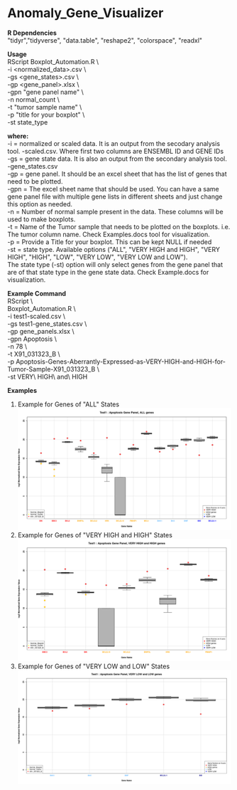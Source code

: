 # Anomaly_Gene_Visualizer

**R Dependencies** \
"tidyr","tidyverse", "data.table", "reshape2", "colorspace", "readxl"

**Usage** \
RScript Boxplot_Automation.R \\ \
-i  <normalized_data>.csv \\ \
-gs <gene_states>.csv \\ \
-gp <gene_panel>.xlsx \\ \
-gpn "gene panel name" \\ \
-n normal_count \\ \
-t "tumor sample name" \\ \
-p "title for your boxplot" \\ \
-st state_type

**where:** \
-i   = normalized or scaled data. It is an output from the secodary analysis tool. <project>-scaled.csv. Where first two columns are ENSEMBL ID and GENE IDs \
-gs  = gene state data. It is also an output from the secondary analysis tool. <project>-gene_states.csv \
-gp  = gene panel. It should be an excel sheet that has the list of genes that need to be plotted. \
-gpn = The excel sheet name that should be used. You can have a same gene panel file with multiple gene lists in different sheets and just change this option as needed. \
-n   = Number of normal sample present in the data. These columns will be used to make boxplots. \
-t   = Name of the Tumor sample that needs to be plotted on the boxplots. i.e. The tumor column name. Check Examples.docs tool for visualization. \
-p   = Provide a Title for your boxplot. This can be kept NULL if needed \
-st  = state type. Available options ("ALL", "VERY HIGH and HIGH", "VERY HIGH", "HIGH", "LOW", "VERY LOW", "VERY LOW and LOW"). \
The state type (-st) option will only select genes from the gene panel that are of that state type in the gene state data. Check Example.docs for visualization. 

**Example Command** \
RScript \\ \
Boxplot_Automation.R \\ \
-i  test1-scaled.csv \\ \
-gs test1-gene_states.csv \\ \
-gp gene_panels.xlsx \\ \
-gpn Apoptosis \\ \
-n 78 \\ \
-t X91_031323_B \\ \
-p Apoptosis-Genes-Aberrantly-Expressed-as-VERY-HIGH-and-HIGH-for-Tumor-Sample-X91_031323_B \\ \
-st VERY\ HIGH\ and\ HIGH

**Examples**
1. Example for Genes of "ALL" States \
![alt text](https://github.com/sanmatidugad/Anomaly_Gene_Visualizer/blob/main/Example%20Outputs/Boxplot-%20X91_031323_B%20-%20ALL%20.png)
2. Example for Genes of "VERY HIGH and HIGH" States
![alt text](https://github.com/sanmatidugad/Anomaly_Gene_Visualizer/blob/main/Example%20Outputs/Boxplot-%20X91_031323_B%20-%20VERY%20HIGH%20and%20HIGH%20.png)
3. Example for Genes of "VERY LOW and LOW" States
![alt text](https://github.com/sanmatidugad/Anomaly_Gene_Visualizer/blob/main/Example%20Outputs/Boxplot-%20X91_031323_B%20-%20VERY%20LOW%20and%20LOW%20.png)
